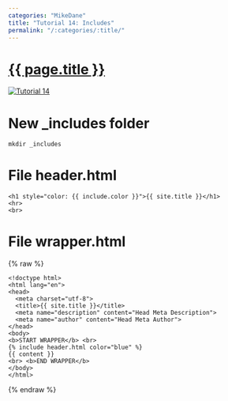```yaml
---
categories: "MikeDane"
title: "Tutorial 14: Includes"
permalink: "/:categories/:title/"
---
```


# [{{ page.title }}](https://youtu.be/HfcJeRby2a8)
[![Tutorial 14](https://img.youtube.com/vi/HfcJeRby2a8/0.jpg)](https://www.youtube.com/watch?v=HfcJeRby2a8)

# New _includes folder
```
mkdir _includes
```

# File header.html
```
<h1 style="color: {{ include.color }}">{{ site.title }}</h1>
<hr>
<br>
```

# File wrapper.html
{% raw %}
```
<!doctype html>
<html lang="en">
<head>
  <meta charset="utf-8">
  <title>{{ site.title }}</title>
  <meta name="description" content="Head Meta Description">
  <meta name="author" content="Head Meta Author">
</head>
<body>
<b>START WRAPPER</b> <br>
{% include header.html color="blue" %}
{{ content }}
<br> <b>END WRAPPER</b>
</body>
</html>
```
{% endraw %}


